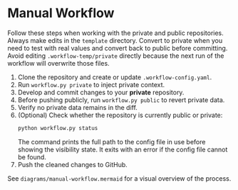 # Manual Workflow

Follow these steps when working with the private and public repositories.
Always make edits in the `template` directory. Convert to private when you need
to test with real values and convert back to public before committing. Avoid
editing `.workflow-temp/private` directly because the next run of the workflow
will overwrite those files.

1. Clone the repository and create or update `.workflow-config.yaml`.
2. Run `workflow.py private` to inject private context.
3. Develop and commit changes to your **private** repository.
4. Before pushing publicly, run `workflow.py public` to revert private data.
5. Verify no private data remains in the diff.
6. (Optional) Check whether the repository is currently public or private:
   ```bash
   python workflow.py status
   ```
   The command prints the full path to the config file in use before showing the
   visibility state. It exits with an error if the config file cannot be found.
7. Push the cleaned changes to GitHub.

See `diagrams/manual-workflow.mermaid` for a visual overview of the process.
